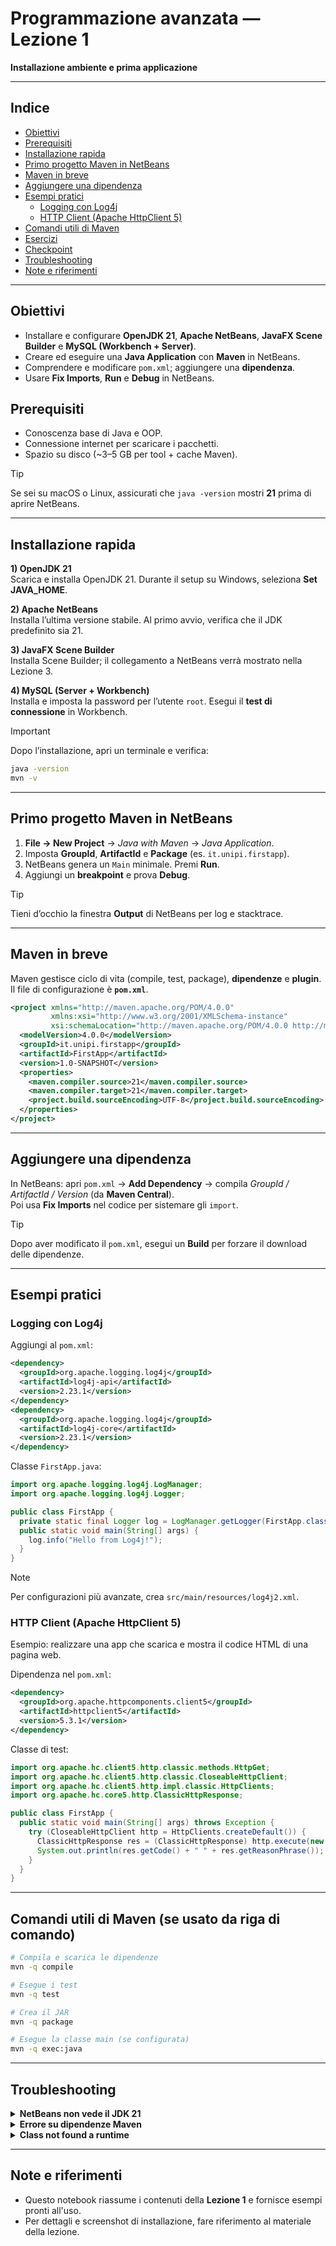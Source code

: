 # Programmazione avanzata — Lezione 1
**Installazione ambiente e prima applicazione**  


---

## Indice
- [Obiettivi](#obiettivi)
- [Prerequisiti](#prerequisiti)
- [Installazione rapida](#installazione-rapida)
- [Primo progetto Maven in NetBeans](#primo-progetto-maven-in-netbeans)
- [Maven in breve](#maven-in-breve)
- [Aggiungere una dipendenza](#aggiungere-una-dipendenza)
- [Esempi pratici](#esempi-pratici)
  - [Logging con Log4j](#logging-con-log4j)
  - [HTTP Client (Apache HttpClient 5)](#http-client-apache-httpclient-5)
- [Comandi utili di Maven](#comandi-utili-di-maven)
- [Esercizi](#esercizi)
- [Checkpoint](#checkpoint)
- [Troubleshooting](#troubleshooting)
- [Note e riferimenti](#note-e-riferimenti)

---

## Obiettivi
- Installare e configurare **OpenJDK 21**, **Apache NetBeans**, **JavaFX Scene Builder** e **MySQL (Workbench + Server)**.
- Creare ed eseguire una **Java Application** con **Maven** in NetBeans.
- Comprendere e modificare `pom.xml`; aggiungere una **dipendenza**.
- Usare **Fix Imports**, **Run** e **Debug** in NetBeans.

## Prerequisiti
- Conoscenza base di Java e OOP.
- Connessione internet per scaricare i pacchetti.
- Spazio su disco (~3–5 GB per tool + cache Maven).

> [!TIP]
> Se sei su macOS o Linux, assicurati che `java -version` mostri **21** prima di aprire NetBeans.

---

## Installazione rapida
**1) OpenJDK 21**  
Scarica e installa OpenJDK 21. Durante il setup su Windows, seleziona **Set JAVA_HOME**.

**2) Apache NetBeans**  
Installa l’ultima versione stabile. Al primo avvio, verifica che il JDK predefinito sia 21.

**3) JavaFX Scene Builder**  
Installa Scene Builder; il collegamento a NetBeans verrà mostrato nella Lezione 3.

**4) MySQL (Server + Workbench)**  
Installa e imposta la password per l’utente `root`. Esegui il **test di connessione** in Workbench. 

> [!IMPORTANT]
> Dopo l’installazione, apri un terminale e verifica:
>
> ```bash
> java -version
> mvn -v
> ```

---

## Primo progetto Maven in NetBeans
1. **File → New Project** → *Java with Maven* → *Java Application*.
2. Imposta **GroupId**, **ArtifactId** e **Package** (es. `it.unipi.firstapp`).
3. NetBeans genera un `Main` minimale. Premi **Run**.
4. Aggiungi un **breakpoint** e prova **Debug**.

> [!TIP]
> Tieni d’occhio la finestra **Output** di NetBeans per log e stacktrace.

---

## Maven in breve
Maven gestisce ciclo di vita (compile, test, package), **dipendenze** e **plugin**.  
Il file di configurazione è **`pom.xml`**.

```xml
<project xmlns="http://maven.apache.org/POM/4.0.0"
         xmlns:xsi="http://www.w3.org/2001/XMLSchema-instance"
         xsi:schemaLocation="http://maven.apache.org/POM/4.0.0 http://maven.apache.org/xsd/maven-4.0.0.xsd">
  <modelVersion>4.0.0</modelVersion>
  <groupId>it.unipi.firstapp</groupId>
  <artifactId>FirstApp</artifactId>
  <version>1.0-SNAPSHOT</version>
  <properties>
    <maven.compiler.source>21</maven.compiler.source>
    <maven.compiler.target>21</maven.compiler.target>
    <project.build.sourceEncoding>UTF-8</project.build.sourceEncoding>
  </properties>
</project>
```

---

## Aggiungere una dipendenza
In NetBeans: apri `pom.xml` → **Add Dependency** → compila *GroupId / ArtifactId / Version* (da **Maven Central**).  
Poi usa **Fix Imports** nel codice per sistemare gli `import`.

> [!TIP]
> Dopo aver modificato il `pom.xml`, esegui un **Build** per forzare il download delle dipendenze.

---

## Esempi pratici

### Logging con Log4j
Aggiungi al `pom.xml`:
```xml
<dependency>
  <groupId>org.apache.logging.log4j</groupId>
  <artifactId>log4j-api</artifactId>
  <version>2.23.1</version>
</dependency>
<dependency>
  <groupId>org.apache.logging.log4j</groupId>
  <artifactId>log4j-core</artifactId>
  <version>2.23.1</version>
</dependency>
```
Classe `FirstApp.java`:
```java
import org.apache.logging.log4j.LogManager;
import org.apache.logging.log4j.Logger;

public class FirstApp {
  private static final Logger log = LogManager.getLogger(FirstApp.class);
  public static void main(String[] args) {
    log.info("Hello from Log4j!");
  }
}
```

> [!NOTE]
> Per configurazioni più avanzate, crea `src/main/resources/log4j2.xml`.

### HTTP Client (Apache HttpClient 5)
Esempio: realizzare una app che scarica e mostra il codice HTML di una pagina web.

Dipendenza nel `pom.xml`:
```xml
<dependency>
  <groupId>org.apache.httpcomponents.client5</groupId>
  <artifactId>httpclient5</artifactId>
  <version>5.3.1</version>
</dependency>
```
Classe di test:
```java
import org.apache.hc.client5.http.classic.methods.HttpGet;
import org.apache.hc.client5.http.classic.CloseableHttpClient;
import org.apache.hc.client5.http.impl.classic.HttpClients;
import org.apache.hc.core5.http.ClassicHttpResponse;

public class FirstApp {
  public static void main(String[] args) throws Exception {
    try (CloseableHttpClient http = HttpClients.createDefault()) {
      ClassicHttpResponse res = (ClassicHttpResponse) http.execute(new HttpGet("https://example.org"));
      System.out.println(res.getCode() + " " + res.getReasonPhrase());
    }
  }
}
```

---

## Comandi utili di Maven (se usato da riga di comando)
```bash
# Compila e scarica le dipendenze
mvn -q compile

# Esegue i test
mvn -q test

# Crea il JAR
mvn -q package

# Esegue la classe main (se configurata)
mvn -q exec:java
```

---

## Troubleshooting
<details>
  <summary><strong>NetBeans non vede il JDK 21</strong></summary>
  In **Tools → Java Platforms**, aggiungi manualmente la cartella del JDK 21.
</details>

<details>
  <summary><strong>Errore su dipendenze Maven</strong></summary>
  Esegui un <code>mvn -U clean package</code> per forzare l'aggiornamento della cache.
</details>

<details>
  <summary><strong>Class not found a runtime</strong></summary>
  Controlla che il plugin <code>exec-maven-plugin</code> sia configurato o crea una configurazione di esecuzione in NetBeans.
</details>

---

## Note e riferimenti
- Questo notebook riassume i contenuti della **Lezione 1** e fornisce esempi pronti all'uso.
- Per dettagli e screenshot di installazione, fare riferimento al materiale della lezione.
